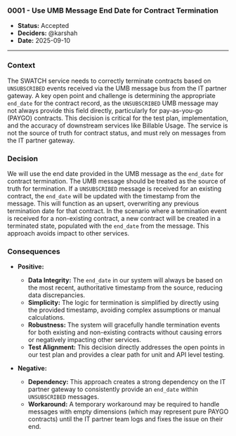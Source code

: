 ### 0001 - Use UMB Message End Date for Contract Termination

* **Status:** Accepted
* **Deciders:** @karshah
* **Date:** 2025-09-10

---

### Context

The SWATCH service needs to correctly terminate contracts based on `UNSUBSCRIBED` events received via the UMB message bus from the IT partner gateway. A key open point and challenge is determining the appropriate `end_date` for the contract record, as the `UNSUBSCRIBED` UMB message may not always provide this field directly, particularly for pay-as-you-go (PAYGO) contracts. This decision is critical for the test plan, implementation, and the accuracy of downstream services like Billable Usage. The service is not the source of truth for contract status, and must rely on messages from the IT partner gateway.

### Decision

We will use the end date provided in the UMB message as the `end_date` for contract termination. The UMB message should be treated as the source of truth for termination. If a `UNSUBSCRIBED` message is received for an existing contract, the `end_date` will be updated with the timestamp from the message. This will function as an upsert, overwriting any previous termination date for that contract. In the scenario where a termination event is received for a non-existing contract, a new contract will be created in a terminated state, populated with the `end_date` from the message. This approach avoids impact to other services.

### Consequences

* **Positive:**
    * **Data Integrity:** The `end_date` in our system will always be based on the most recent, authoritative timestamp from the source, reducing data discrepancies.
    * **Simplicity:** The logic for termination is simplified by directly using the provided timestamp, avoiding complex assumptions or manual calculations.
    * **Robustness:** The system will gracefully handle termination events for both existing and non-existing contracts without causing errors or negatively impacting other services.
    * **Test Alignment:** This decision directly addresses the open points in our test plan and provides a clear path for unit and API level testing.

* **Negative:**
    * **Dependency:** This approach creates a strong dependency on the IT partner gateway to consistently provide an `end_date` within `UNSUBSCRIBED` messages.
    * **Workaround:** A temporary workaround may be required to handle messages with empty dimensions (which may represent pure PAYGO contracts) until the IT partner team logs and fixes the issue on their end.